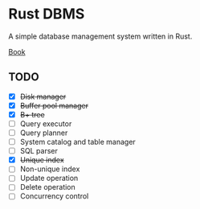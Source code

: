 # Rust DBMS

A simple database management system written in Rust.

[Book][book]

## TODO

- [x] ~~Disk manager~~
- [x] ~~Buffer pool manager~~
- [x] ~~B+ tree~~
- [ ] Query executor
- [ ] Query planner
- [ ] System catalog and table manager
- [ ] SQL parser
- [x] ~~Unique index~~
- [ ] Non-unique index
- [ ] Update operation
- [ ] Delete operation
- [ ] Concurrency control

[book]: https://ridibooks.com/books/5186000007
